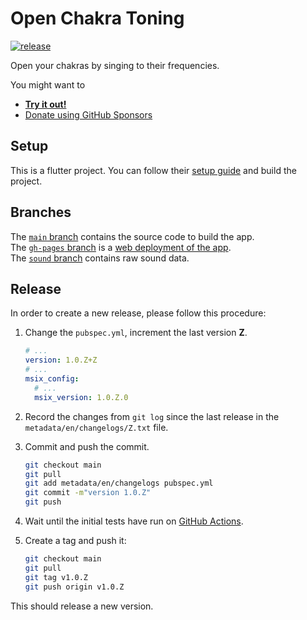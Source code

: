 # Open Chakra Toning

[![release](https://github.com/niccokunzmann/open_chakra_toning/actions/workflows/release.yml/badge.svg)](https://github.com/niccokunzmann/open_chakra_toning/actions/workflows/release.yml)

Open your chakras by singing to their frequencies.

You might want to

- **[Try it out!][web]**
- [Donate using GitHub Sponsors][gh-sponsors]

## Setup

This is a flutter project. You can follow their [setup guide](https://docs.flutter.dev/get-started/install)
and build the project.

## Branches

The [`main` branch](https://github.com/niccokunzmann/open_chakra_toning/tree/main) contains the source code to build the app.  
The [`gh-pages` branch](https://github.com/niccokunzmann/open_chakra_toning/tree/gh-pages) is a [web deployment of the app][web].  
The [`sound` branch](https://github.com/niccokunzmann/open_chakra_toning/tree/sound) contains raw sound data.  

## Release

In order to create a new release, please follow this procedure:

1. Change the `pubspec.yml`, increment the last version **Z**.

   ```yaml
   # ...
   version: 1.0.Z+Z
   # ...
   msix_config:
     # ...
     msix_version: 1.0.Z.0
   ```

2. Record the changes from `git log` since the last release in the `metadata/en/changelogs/Z.txt` file.
3. Commit and push the commit.

   ```sh
   git checkout main
   git pull
   git add metadata/en/changelogs pubspec.yml
   git commit -m"version 1.0.Z"
   git push
   ```

4. Wait until the initial tests have run on [GitHub Actions][actions].
5. Create a tag and push it:

   ```sh
   git checkout main
   git pull
   git tag v1.0.Z
   git push origin v1.0.Z
   ```

This should release a new version.

[web]: https://niccokunzmann.github.io/open_chakra_toning/
[gh-sponsors]: https://github.com/sponsors/niccokunzmann
[actions]: https://github.com/niccokunzmann/open_chakra_toning/actions
